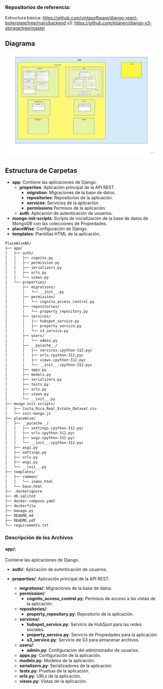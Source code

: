 
### Repositorios de referencia:
Estructura básica: https://github.com/vintasoftware/django-react-boilerplate/tree/main/backend
s3: https://github.com/etianen/django-s3-storage/tree/master

## Diagrama 
![alt text](<../../imagenes/Diagrama BE.png>)

## Estructura de Carpetas

- **app**: Contiene las aplicaciones de Django.
  - **properties**: Aplicación principal de la API REST.
    - **migration**: Migraciones de la base de datos.
    - **repositories**: Repositorios de la aplicación.
    - **services**: Servicios de la aplicación.
    - **permissions** Permisos de la aplicación.
  - **auth**: Aplicación de autenticación de usuarios.
- **mongo-init-scripts**: Scripts de inicialización de la base de datos de MongoDB con las colecciones de Propiedades.
- **placeWise**: Configuración de Django.
- **templates**: Plantillas HTML de la aplicación. 

```
PlaceWiseBE/
├── app/
│   ├── auth/
│   │   ├── cognito.py
│   │   ├── permission.py
│   │   ├── serializers.py
│   │   ├── urls.py
│   │   └── views.py
│   └── properties/
│       ├── migrations/
│       │   └── __init__.py
│       ├── permission/
│       │   └── cognito_access_control.py
│       ├── repositories/
│       │   └── property_repository.py
│       ├── services/
│       │   ├── hubspot_service.py
│       │   ├── property_service.py
│       │   └── s3_service.py
│       ├── users/
│       │   └── admin.py
│       ├── __pycache__/
│       │   ├── services.cpython-312.pyc
│       │   ├── urls.cpython-312.pyc
│       │   ├── views.cpython-312.pyc
│       │   └── __init__.cpython-312.pyc
│       ├── apps.py
│       ├── models.py
│       ├── serializers.py
│       ├── tests.py
│       ├── urls.py
│       ├── views.py
│       └── __init__.py
├── mongo-init-scripts/
│   ├── Costa_Rica_Real_Estate_Dataset.csv
│   └── init-mongo.js
├── placeWise/
│   ├── __pycache__/
│   │   ├── settings.cpython-312.pyc
│   │   ├── urls.cpython-312.pyc
│   │   ├── wsgi.cpython-312.pyc
│   │   └── __init__.cpython-312.pyc
│   ├── asgi.py
│   ├── settings.py
│   ├── urls.py
│   ├── wsgi.py
│   └── __init__.py
├── templates/
│   ├── common/
│   │   └── index.html
│   └── base.html
├── .dockerignore
├── db.sqlite3
├── docker-compose.yaml
├── dockerfile
├── manage.py
├── README.md
├── README.pdf
└── requirements.txt
```

### Descripción de los Archivos

#### app/: 
Contiene las aplicaciones de Django.

- **auth/**:
Aplicación de autenticación de usuarios.

- **properties/**:
Aplicación principal de la API REST.

  - **migrations/**: Migraciones de la base de datos.
  - **permission/**:
    - **cognito_access_control.py**: Permisos de acceso a las vistas de la aplicación.
  - **repositories/**:
    - **property_repository.py**: Repositorio de la aplicación.
  - **services/**:
    - **hubspot_service.py**: Servicio de HubSpot para las redes sociales.
    - **property_service.py**: Servicio de Propiedades para la aplicación.
    - **s3_service.py**: Servicio de S3 para almacenar archivos.
  - **users/**:
    - **admin.py**: Configuración del administrador de usuarios.
  - **apps.py**: Configuración de la aplicación.
  - **models.py**: Modelos de la aplicación.
  - **serializers.py**: Serializadores de la aplicación.
  - **tests.py**: Pruebas de la aplicación.
  - **urls.py**: URLs de la aplicación.
  - **views.py**: Vistas de la aplicación.


